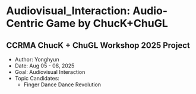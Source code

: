 # Audiovisual_Interaction: Audio-Centric Game by ChucK+ChuGL
## CCRMA ChucK + ChuGL Workshop 2025 Project

- Author: Yonghyun
- Date: Aug 05 - 08, 2025 
- Goal: Audiovisual Interaction 
- Topic Candidates:
    - Finger Dance Dance Revolution
